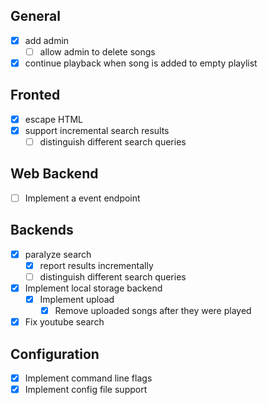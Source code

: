 ## General

- [X] add admin
  - [ ] allow admin to delete songs
- [X] continue playback when song is added to empty playlist

## Fronted

- [X] escape HTML 
- [X] support incremental search results
  - [ ] distinguish different search queries

## Web Backend

- [ ] Implement a event endpoint

## Backends

- [X] paralyze search
  - [X] report results incrementally
  - [ ] distinguish different search queries
- [X] Implement local storage backend
  - [X] Implement upload
    - [X] Remove uploaded songs after they were played
- [X] Fix youtube search

## Configuration

- [X] Implement command line flags
- [X] Implement config file support
